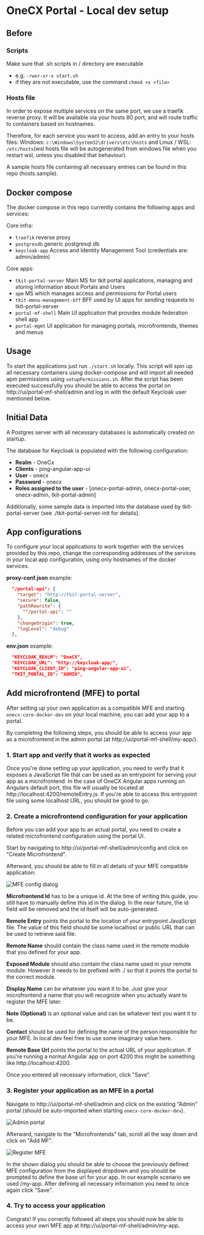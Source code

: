# OneCX Portal - Local dev setup

## Before

### Scripts
Make sure that .sh scripts in / directory are executable

- e.g. `-rwxr-xr-x start.sh`
- if they are not executable, use the command `chmod +x <file>`

### Hosts file

In order to expose multiple services on the same port, we use a traefik reverse proxy. It will be available via your hosts 80 port, and will route traffic to containers based on hostnames.

Therefore, for each service you want to access, add an entry to your hosts files: Windows: `c:\Windows\System32\drivers\etc\hosts` and Linux / WSL: `/etc/hosts`(wsl hosts file will be autogenerated from windows file when you restart wsl, unless you disabled that behaviour). 

A sample hosts file containing all necessary entries can be found in this repo (hosts.sample).

## Docker compose

The docker compose in this repo currently contains the following apps and services:

Core infra:

- `traefik` reverse proxy
- `postgresdb` generic postgresql db
- `keycloak-app` Access and Identity Management Tool (credentials are: admin/admin)

Core apps:

- `tkit-portal-server` Main MS for tkit portal applications, managing and storing information about Portals and Users
- `apm` MS which manages access and permissions for Portal users
- `tkit-menu-management-bff` BFF used by UI apps for sending requests to tkit-portal-server
- `portal-mf-shell` Main UI application that provides module federation shell app
- `portal-mgmt` UI application for managing portals, microfrontends, themes and menus

## Usage

To start the applications just run `./start.sh` locally. This script will spin up all necessary containers using docker-compose and will import all needed apm permissions using `setupPermissions.sh`. After the script has been executed successfully you should be able to access the portal on http://ui/portal-mf-shell/admin and log in with the default Keycloak user mentioned below.

## Initial Data

A Postgres server with all necessary databases is automatically created on startup. 

The database for Keycloak is populated with the following configuration:

- **Realm** - OneCx
- **Clients** - ping-angular-app-ui
- **User** - onecx
- **Password** - onecx
- **Roles assigned to the user** - [onecx-portal-admin, onecx-portal-user, onecx-admin, tkit-portal-admin]

Additionally, some sample data is imported into the database used by tkit-portal-server (see ./tkit-portal-server-init for details).

## App configurations

To configure your local applications to work together with the services provided by this repo, change the corresponding addresses of the services in your local app configuration, using only hostnames of the docker services.

**proxy-conf.json** example:

```json
  "/portal-api": {
    "target": "http://tkit-portal-server",
    "secure": false,
    "pathRewrite": {
      "^/portal-api": ""
    },
    "changeOrigin": true,
    "logLevel": "debug"
  },

```

**env.json** example:

```json
  "KEYCLOAK_REALM": "OneCX",
  "KEYCLOAK_URL": "http://keycloak-app/",
  "KEYCLOAK_CLIENT_ID": "ping-angular-app-ui",
  "TKIT_PORTAL_ID": "ADMIN",
```

## Add microfrontend (MFE) to portal
After setting up your own application as a compatible MFE and starting `onecx-core-docker-dev` on your local machine, you can add your app to a portal.

By completing the following steps, you should be able to access your app as a microfrontend in the admin portal (at http://ui/portal-mf-shell/my-app/).

### 1. Start app and verify that it works as expected
Once you're done setting up your application, you need to verify that it exposes a JavaScript file that can be used as an entrypoint for serving your app as a microfrontend. In the case of OneCX Angular apps running on Angulars default port, this file will usually be located at http://localhost:4200/remoteEntry.js. If you're able to access this entrypoint file using some localhost URL, you should be good to go.

### 2. Create a microfrontend configuration for your application
Before you can add your app to an actual portal, you need to create a related microfrontend configuration using the portal UI.

Start by navigating to http://ui/portal-mf-shell/admin/config and click on "Create Microfrontend".

Afterward, you should be able to fill in all details of your MFE compatible application:

![MFE config dialog](images/mfe-config-dialog.png)

**Microfrontend Id** has to be a unique id. At the time of writing this guide, you still have to manually define this id in the dialog. In the near future, the id field will be removed and the id itself will be auto-generated.

**Remote Entry** points the portal to the location of your entrypoint JavaScript file. The value of this field should be some localhost or public URL that can be used to retrieve said file.

**Remote Name** should contain the class name used in the remote module that you defined for your app.

**Exposed Module** should also contain the class name used in your remote module. However it needs to be prefixed with ./ so that it points the portal to the correct module.

**Display Name** can be whatever you want it to be. Just give your microfrontend a name that you will recognize when you actually want to register the MFE later.

**Note (Optional)** is an optional value and can be whatever text you want it to be.

**Contact** should be used for defining the name of the person responsible for your MFE. In local dev feel free to use some imaginary value here.

**Remote Base Url** points the portal to the actual URL of your application. If you're running a normal Angular app on port 4200 this might be something like http://localhost:4200.

Once you entered all necessary information, click "Save".

### 3. Register your application as an MFE in a portal
Navigate to http://ui/portal-mf-shell/admin and click on the existing "Admin" portal (should be auto-imported when starting `onecx-core-docker-dev`).

![Admin portal](images/admin-portal.png)

Afterward, navigate to the "Microfrontends" tab, scroll all the way down and click on "Add MF".

![Register MFE](images/register-mfe.png)

In the shown dialog you should be able to choose the previously defined MFE configuration from the displayed dropdown and you should be prompted to define the base url for your app. In our example scenario we used /my-app. After defining all necessary information you need to once again click "Save".

### 4. Try to access your application
Congrats! If you correctly followed all steps you should now be able to access your own MFE app at http://ui/portal-mf-shell/admin/my-app.
